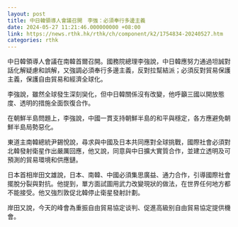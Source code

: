 ```yaml
---
layout: post
title: 中日韓領導人會議召開　李強：必須奉行多邊主義
date: 2024-05-27 11:21:46.000000000 +08:00
link: https://news.rthk.hk/rthk/ch/component/k2/1754834-20240527.htm
categories: rthk
---
```


中日韓領導人會議在南韓首爾召開。國務院總理李強說，中日韓應努力通過坦誠對話化解疑慮和誤解，又強調必須奉行多邊主義，反對拉幫結派；必須反對貿易保護主義，保護自由貿易和經濟全球化。

李強說，雖然全球發生深刻奱化，但中日韓關係沒有改變，他呼籲三國以開放態度、透明的措施全面恢復合作。

在朝鮮半島問題上，李強說，中國一貫支持朝鮮半島的和平與穩定，各方應避免朝鮮半島局勢惡化。

東道主南韓總統尹錫悅說，尋求與中國及日本共同應對全球挑戰，國際社會必須對北韓發射衛星作出嚴厲回應，他又說，同意與中日擴大實質合作，並建立透明及可預測的貿易環境和供應鏈。

日本首相岸田文雄說，日本、南韓、中國必須集思廣益、通力合作，引導國際社會擺脫分裂與對抗。他提到，單方面試圖用武力改變現狀的做法，在世界任何地方都不能接受。他又強烈敦促北韓停止衛星發射計劃。

岸田又說，今天的峰會為重振自由貿易協定谈判、促進高級别自由貿易協定提供機會。
